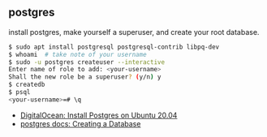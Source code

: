 ## postgres

install postgres, make yourself a superuser, and create your root database.

```bash
$ sudo apt install postgresql postgresql-contrib libpq-dev
$ whoami  # take note of your username
$ sudo -u postgres createuser --interactive
Enter name of role to add: <your-username>
Shall the new role be a superuser? (y/n) y
$ createdb
$ psql
<your-username>=# \q
```

- [DigitalOcean: Install Postgres on Ubuntu 20.04](https://www.digitalocean.com/community/tutorials/how-to-install-postgresql-on-ubuntu-20-04-quickstart)
- [postgres docs: Creating a Database](https://www.postgresql.org/docs/9.0/tutorial-createdb.html)
